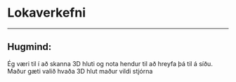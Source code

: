 # Lokaverkefni

---

## Hugmind:
Ég væri til í að skanna 3D hluti og nota hendur til að hreyfa þá til á síðu. Maður gæti valið hvaða 3D hlut maður vildi stjórna
